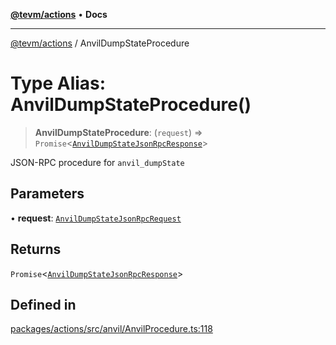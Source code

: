 [**@tevm/actions**](../README.md) • **Docs**

***

[@tevm/actions](../globals.md) / AnvilDumpStateProcedure

# Type Alias: AnvilDumpStateProcedure()

> **AnvilDumpStateProcedure**: (`request`) => `Promise`\<[`AnvilDumpStateJsonRpcResponse`](AnvilDumpStateJsonRpcResponse.md)\>

JSON-RPC procedure for `anvil_dumpState`

## Parameters

• **request**: [`AnvilDumpStateJsonRpcRequest`](AnvilDumpStateJsonRpcRequest.md)

## Returns

`Promise`\<[`AnvilDumpStateJsonRpcResponse`](AnvilDumpStateJsonRpcResponse.md)\>

## Defined in

[packages/actions/src/anvil/AnvilProcedure.ts:118](https://github.com/evmts/tevm-monorepo/blob/main/packages/actions/src/anvil/AnvilProcedure.ts#L118)
